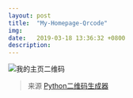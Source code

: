 ```yaml
---
layout: post
title:  "My-Homepage-Qrcode"
img: 
date:   2019-03-18 13:36:32 +0800
description: 
---
```


![我的主页二维码](https://ws1.sinaimg.cn/large/eaad02bagy1g16wbe8gusg20a90a9105.gif)

>来源
[Python二维码生成器](https://github.com/sylnsfar/qrcode)